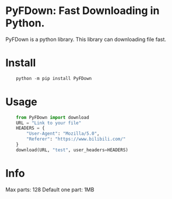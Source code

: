 # PyFDown: Fast Downloading in Python. 

PyFDown is a python library. This library can downloading file fast. 

# Install

``` powershell
    python -m pip install PyFDown
```

# Usage

``` python
    from PyFDown import download
    URL = "Link to your file"
    HEADERS = {
        "User-Agent": "Mozilla/5.0",
        "Referer": "https://www.bilibili.com/"
    }
    download(URL, "test", user_headers=HEADERS)
```

# Info

Max parts: 128
Default one part: 1MB
